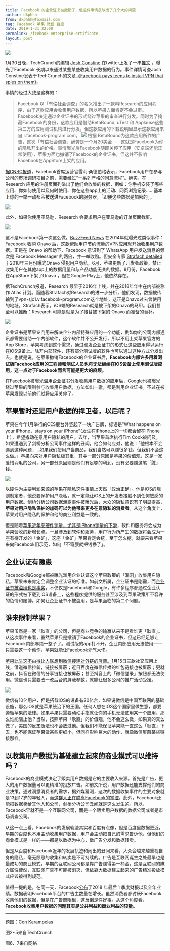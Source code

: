 ```yaml
---
title: Facebook 的企业证书被撤销了，但这件事情反映出了几个大的问题
author: dkphhh
from: dkphhh@foxmail.com
tag: Facebook 苹果 微信 百度
date: 2019-1-31 22:00
permalink: /fcebook-enterprise-ertificate
layout: post
---
```


![](https://images.unsplash.com/photo-1543185377-b75671ac8741?ixlib=rb-1.2.1&ixid=eyJhcHBfaWQiOjEyMDd9)

1月30日晚，TechCrunch的编辑 [Josh Constine]( https://twitter.com/JoshConstine) 在twitter上发了一串[推文]( https://twitter.com/JoshConstine/status/1090394474390290432) ，曝光了Facebook 长期以来通过某些某些收集用户数据的行为。事件详情可查Josh Constine发表于TechCrunch的文章[《Facebook pays teens to install VPN that spies on them》](https://techcrunch.com/2019/01/29/facebook-project-atlas/)。



事情的经过大致是这样的：



>Facebook 以「有偿社会调查」的名义推出了一款叫Research的应用程序，由于这款应用会收集用户数据，所以苹果方面肯定不会过审。Facebook决定通过企业证书的形式绕过苹果的审查进行分发。同时为了掩藏Facebook的身份，这款应用是借助BetaBound, uTest 和 Applause这些第三方的应用测试机构进行分发，但这款应用的下载说明里显示这款应用来自 r.facebook-program.com。
![](https://i.loli.net/2019/01/31/5c52f34634ed1.png)
根据 BetaBound为这款应用所作的广告，这次「有偿社会调查」酬劳是一个月20美金——这就是Facebook为你的隐私开出的价格。事情曝光后Facebook随即关停了应用（安卓端还能正常使用），苹果方面也撤销了Facebook的企业证书，但这并不影响Facebook在AppStore上架的应用。



[据CNBC报道](https://www.cnbc.com/2019/01/30/facebooks-sheryl-sandberg-defends-research-app-says-users-opted-in.html)，Facebook首席运营官雪莉·桑德伯格表示，Facebook用户在参与公司的市场调研项目之前，需要经过“一系列严格的同意流程”。确实，在 Research 应用的注册页面列举出了他们会收集的数据，例如：你手机安装了哪些应用、你如何使用以及何时使用、你在这些app上的活动、网页浏览记录......基本上你的一举一动都会被送进Facebook的服务器，「即便这些数据是加密的」。

![](https://i.loli.net/2019/01/31/5c52f3763b7e2.jpg)

此外，如果你使用亚马逊，Research 会要求用户在亚马逊的订单页面截屏。

![](https://i.loli.net/2019/01/31/5c52f3626da0f.jpg)

这不是Facebook第一次这么做。[BuzzFeed News](https://techcrunch.com/2018/02/12/facebook-starts-pushing-its-data-tracking-onavo-vpn-within-its-main-mobile-app/) 在2014年就曝光过类似事件：Facebook 收购 Onavo 后，这款帮助用户节约流量的VPN应用就开始收集用户数据。正是在 Onavo 的帮助下，Facebook 意识到了 WhatsApp 用户发送消息的频次是 Facebook Messager 的两倍，并一举收购。但安全专家 [Strafach detailed]( https://medium.com/@chronic_9612/notes-on-analytics-and-tracking-in-onavo-protect-for-ios-904bdff346c0) 于2018年三月份曝光Onavo 侵犯用户隐私，6月，苹果更新了开发者政策，禁止收集用户在其他app上的数据用量和与产品功能无关的数据。8月份，Facebook在AppStore下架了Onavo ，但在Google Play上，他依然存在。



据TechCrunch报道，Research 最早于2016年上线，并在2018年年中在内部被称作 Atlas 计划。而随着Strafach对Research的进一步分析，他们发现，数据被传输到了vpn-sjc1.v.facebook-program.com这个地址，这正是Onavo过去曾使用的地址。Strafach表示，iOS端的Research就是被下架的Onavo的马甲。我们甚至可以推断：Research 可能是就是为了接替被下架的 Onavo 而准备的替补。 

![](https://i.loli.net/2019/01/31/5c52f8ab49d74.png)

企业证书是苹果专门用来解决企业内部特殊应用的一个功能，例如你的公司内部通讯都需要借助一个内部软件，这个软件并不公开发行，所以不用上架苹果官方的App Store，苹果考虑到这个需求，通过颁发企业证书的形式让这些应用得以运行在iOS设备上。除开内部软件，还有部分测试版的软件也可以通过这种方式分发出去。也就是说，在苹果撤销Facebook的企业证书后，**Facebook内部许多用着测试版Facebook应用的工程师和测试人员也将无法继续在iOS设备上使用测试版应用，这一点对于Facebook而言可能是更大的麻烦。**



在Facebook被曝光滥用企业证书分发收集用户数据的应用后，Google也被[曝光](https://techcrunch.com/2019/01/30/googles-also-peddling-a-data-collector-through-apples-back-door/)绕过苹果的限制参与收集用户数据，方法如出一辙，都是利用企业证书。不过在被苹果发现以前他们就将应用关停了。



## 苹果暂时还是用户数据的捍卫者，以后呢？



苹果在今年1月举行的CES展台外竖起了一块广告牌，标语是”What happens on your iPhone，stays on your iPhone“（发生在iPhone上的一切都会留在iPhone上），希望撬动在意用户隐私的用户。去年，当苹果首席执行Tim Cook被问及，如果遭遇到了剑桥分析公司事件这样的丑闻，他会如何应对，他说：「他根本不会遇到这种问题……如果我们把用户当商品，我们当然可以赚很多钱。但我们不会这么做。」苹果向来对用户隐私极其重，其中一部分原因是苹果的价值观，这是一家爱惜羽毛的公司，另一部分原因则是他们有足够的利润，没有必要赚这笔「脏」钱。

![](https://i.loli.net/2019/01/31/5c52f988657d1.jpg)

以硬件为主要利润来源的苹果在隐私这件事情上天然「政治正确」。他是iOS的规则制定者，他说要保护用户隐私，就一定能让iOS上的开发者接触不到任何敏感的用户数据。剑桥分析公司数据泄露事件被曝光后，大众的隐私意识有了明显提高，**苹果对用户隐私保护的加码可以为他带来更多在意隐私的消费者**。从这个角度上，苹果对用户隐私的保护和他的商业利益是一致的。



但是随着[苹果近年来硬件销量，尤其是iPhone销量的下滑](http://www.qdaily.com/articles/60796.html)，软件和服务将会成为苹果营收的新增长点。一旦涉及到软件和服务，用户行为所产生的数据将会成为一座有待开发的「金矿」，这座「金矿」苹果肯定会挖，至于怎么挖，就要来看苹果来向Facebook们示范，如何「不弯腰就把钱挣了」。



## 企业认证有隐患



Facebook和Google都被曝光滥用企业认证这个苹果政策的「漏洞」收集用户隐私，苹果未来肯定会调整企业认证的标准。如前文所属，企业证书是刚需，而[企业证书被滥用也是事实](http://tech.qq.com/a/20170413/017763.htm)，不仅仅是Facebook和Google，有许多程序都通过企业认证的形式被下载到iOS设备上，这些程序提供的服务甚至涉及到苹果政策所不容许的色情和赌博。如何让企业证书不被滥用，是苹果面临的第二个问题。



## 谁来限制苹果？



苹果虽然是一家「耿直」的公司，但是商业竞争的输赢从来不是看谁更「耿直」。从这次事件来看，虽然苹果只是撤销了Facebook的企业证书，但这已经足够让Facebook内部麻烦一整子了。测试版的app打不开，企业内部应用无法使用——只需要这一个动作，苹果就能让Facebook元气大伤。



[苹果此举这不由得让人联想到微信接连对外链的屏蔽。](./10-wechat-ban-hyperlink)1月15日三款社交应用上线，借道微信拉新，链接被屏蔽；近日百度在微信传播的红包链接也被屏蔽；更就之前，抖音在微信的分享链接也被屏蔽；甚至抖音上的「微信登录」按钮都无法使用。微信也只需要改一改后台的屏蔽参数，就能让很多公司的推广活动受挫。

![](https://i.loli.net/2019/01/31/5c52f9da527c5.jpg)

微信有10亿用户，但是搭载iOS的设备有20亿台，如果说微信是中国互联网的基础设施，那么iOS就是苹果统治下的王国。任何人想在iOS这个国家里做生意，都要遵循苹果的法律。如果苹果只需要动动手指就让你的手机无法使用某一个应用，那么谁能阻止他？当然，按照苹果「耿直」的价值观，他不会这么做，如果真的真么做了，美国的反垄断法也不会放过他。但我们不能保证苹果能一直这么「耿直」下去，也不能保证苹果做某些更细小，但同样影响巨大的动作，就像微信屏蔽某些链接那样。



## 以收集用户数据为基础建立起来的商业模式可以维持吗？



Facebook的商业模式决定了贩卖用户数据是它的主要收入来源。首先是广告，更大的用户数据量可以更精准的投放广告。如前文所说，用户数据还能支撑他们的商业决策，通过洞悉消费者的需求，据外媒猜测，这次的数据收集事件的主要对象就是13到17岁的年轻人，而[这群人正在脱离Facebook的掌控](https://36kr.com/p/5120731.html)。此外，Facebook还能把数据[卖](http://tech.ifeng.com/a/20180410/44943421_0.shtml)给其他人和公司，剑桥分析公司丑闻就是这么发生的。所以，Facebook早就不是一个互联网公司，而是一个贩卖用户数据的数据公司或者是市场调查公司。



从这一点上看，Facebook的发展轨迹其实和百度有点像，但是百度里数据更近，早期的百度也不用主动收集用户数据，用户会主动把自己的需求告诉他，但他们的商业模式是一样的——都是以数据为中心，做广告分发和数据转卖。



但是从百度和Facebook近年的发展轨迹和闹出的丑闻来看，大众会越来越重视自身的隐私，毫无顾忌的收集和转卖是不可持续的。广告是互联网诞生之处最早也是最成功的商业模式，早期的互联网公司都是靠广告赚得第一桶金，这是互联网的媒介属性使然，互联网广告不可能被消灭，但依靠大数据建立起来的广告精准投放模式应该被得到规范。



值得一提的是，在同一天，Facebook[公布](http://www.qdaily.com/articles/60834.html)了2018 年最后 1 季度财报以及全年业绩。数据表明Facebook平台的广告主数量在增长。虽然消费者都讨厌Facebook收集他们的数据，但是在广告商眼里，这反倒是件好事。从这个角度看，**Facebook收集用户数据的问题其实是公共利益和商业利益的较量。**



---

题图：[Con Karampelas](https://unsplash.com/photos/HUBofEFQ6CA)

图2~5来自TechCrunch

图6、7来自网络




